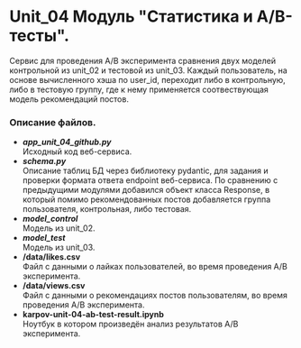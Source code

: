 # Unit_04 Модуль "Статистика и A/B-тесты".  
Сервис для проведения A/B эксперимента сравнения двух моделей контрольной из unit_02 и тестовой из unit_03. Каждый пользователь, на основе вычисленного хэша по user_id, переходит либо в контрольную, либо в тестовую группу, где к нему применяется соотвествующая модель рекомендаций постов.  

### Описание файлов.  
* ___app_unit_04_github.py___  
Исходный код веб-сервиса.  
* ___schema.py___  
Описание таблиц БД через библиотеку pydantic, для задания и проверки формата ответа endpoint веб-сервиса. По сравнению с предыдущими модулями добавился объект класса Response, в который помимо рекомендованных постов добавляется группа пользователя, контрольная, либо тестовая.  
* ___model_control___  
Модель из unit_02.
* ___model_test___  
Модель из unit_03.  
* __/data/likes.csv__  
Файл с данными о лайках пользователей, во время проведения A/B эксперимента.  
* __/data/views.csv__   
Файл с данными о рекомендациях постов пользователям, во время проведения A/B эксперимента.  
* __karpov-unit-04-ab-test-result.ipynb__  
Ноутбук в котором произведён анализ результатов A/B эксперимента.  
